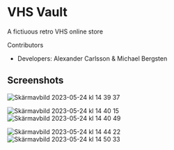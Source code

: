 # VHS Vault
A fictiuous retro VHS online store

Contributors
* Developers: Alexander Carlsson & Michael Bergsten
## Screenshots

![Skärmavbild 2023-05-24 kl  14 39 37](https://github.com/Juandr0/Webbshop/assets/47304533/a7372e65-4995-4b55-bd1d-0340fe846992)

![Skärmavbild 2023-05-24 kl  14 40 15](https://github.com/Juandr0/Webbshop/assets/47304533/2931a521-fe39-448f-a2e9-cd667aaf8b65)
![Skärmavbild 2023-05-24 kl  14 40 49](https://github.com/Juandr0/Webbshop/assets/47304533/17a15eb5-a5be-408b-9bad-9e0d6a403410)

![Skärmavbild 2023-05-24 kl  14 44 22](https://github.com/Juandr0/Webbshop/assets/47304533/0866b571-8059-420d-9bc6-a83145395f7b)
![Skärmavbild 2023-05-24 kl  14 50 33](https://github.com/Juandr0/Webbshop/assets/47304533/b6831520-c067-4c54-804c-58a2238dcb03)
